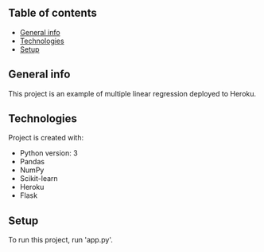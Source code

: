 ## Table of contents
* [General info](#general-info)
* [Technologies](#technologies)
* [Setup](#setup)

## General info
This project is an example of multiple linear regression deployed to Heroku.
	
## Technologies
Project is created with:
* Python version: 3
* Pandas
* NumPy
* Scikit-learn
* Heroku
* Flask

## Setup
To run this project, run 'app.py'. 
